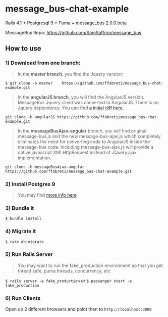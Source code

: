 # message_bus-chat-example
Rails 4.1 + Postgresql 9 + Puma + message_bus 2.0.0.beta

MessageBus Repo: https://github.com/SamSaffron/message_bus

## How to use


### 1) Download from one branch:

>In the **master branch**,    you find the Jquery version:

`$ git clone -b master    https://github.com/ffabreti/message_bus-chat-example.git`

> In the **angularJS branch**, you will find the AngularJS version.
MessageBus Jquery client was converted to AngularJS.
There is no Jquery dependency. You can find [a initial diff here](https://github.com/ffabreti/message_bus-chat-example/commit/2cf8a138cdf572868ec64b908ca6d95b127ae774).

`git clone -b angularJS https://github.com/ffabreti/message_bus-chat-example.git`

> In the **messageBusAjax-angular** branch, you will find original message-bus.js and the new 
message-bus-ajax.js which completely eliminates the need for converting code to 
AngularJS inside the message-bus code.
Including message-bus-ajax.js will provide a native javascript XMLHttpRequest 
instead of JQuery.ajax implementation.  

`git clone -b messageBusAjax-angular https://github.com/ffabreti/message_bus-chat-example.git`

### 2) Install Postgres 9
> You may find [more info here](https://wiki.postgresql.org/wiki/Detailed_installation_guides) 

### 3) Bundle it
`$ bundle install`

### 4) Migrate it
`$ rake db:migrate`

### 5) Run Rails Server
> You may want to run the fake_production environment so that you get thread safe, puma threads, concurrency, etc

`$ rails server -e fake_production` or `$ passenger start -e fake_production`

### 6) Run Clients
Open up 2 different browsers and point then to `http://localhost:3000`

